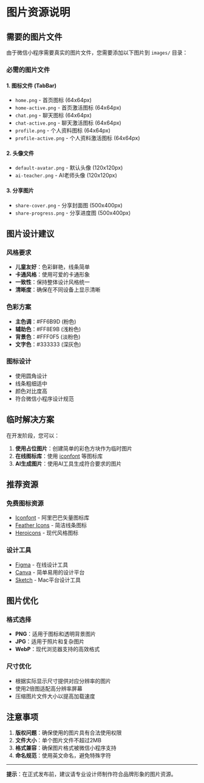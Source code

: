# 图片资源说明

## 需要的图片文件

由于微信小程序需要真实的图片文件，您需要添加以下图片到 `images/` 目录：

### 必需的图片文件

#### 1. 图标文件 (TabBar)
- `home.png` - 首页图标 (64x64px)
- `home-active.png` - 首页激活图标 (64x64px)
- `chat.png` - 聊天图标 (64x64px)
- `chat-active.png` - 聊天激活图标 (64x64px)
- `profile.png` - 个人资料图标 (64x64px)
- `profile-active.png` - 个人资料激活图标 (64x64px)

#### 2. 头像文件
- `default-avatar.png` - 默认头像 (120x120px)
- `ai-teacher.png` - AI老师头像 (120x120px)

#### 3. 分享图片
- `share-cover.png` - 分享封面图 (500x400px)
- `share-progress.png` - 分享进度图 (500x400px)

## 图片设计建议

### 风格要求
- **儿童友好**：色彩鲜艳，线条简单
- **卡通风格**：使用可爱的卡通形象
- **一致性**：保持整体设计风格统一
- **清晰度**：确保在不同设备上显示清晰

### 色彩方案
- **主色调**：#FF6B9D (粉色)
- **辅助色**：#FF8E9B (浅粉色)
- **背景色**：#FFF0F5 (淡粉色)
- **文字色**：#333333 (深灰色)

### 图标设计
- 使用圆角设计
- 线条粗细适中
- 颜色对比度高
- 符合微信小程序设计规范

## 临时解决方案

在开发阶段，您可以：

1. **使用占位图片**：创建简单的彩色方块作为临时图片
2. **在线图标库**：使用 [iconfont](https://www.iconfont.cn/) 等图标库
3. **AI生成图片**：使用AI工具生成符合要求的图片

## 推荐资源

### 免费图标资源
- [Iconfont](https://www.iconfont.cn/) - 阿里巴巴矢量图标库
- [Feather Icons](https://feathericons.com/) - 简洁线条图标
- [Heroicons](https://heroicons.com/) - 现代风格图标

### 设计工具
- [Figma](https://www.figma.com/) - 在线设计工具
- [Canva](https://www.canva.com/) - 简单易用的设计平台
- [Sketch](https://www.sketch.com/) - Mac平台设计工具

## 图片优化

### 格式选择
- **PNG**：适用于图标和透明背景图片
- **JPG**：适用于照片和复杂图片
- **WebP**：现代浏览器支持的高效格式

### 尺寸优化
- 根据实际显示尺寸提供对应分辨率的图片
- 使用2倍图适配高分辨率屏幕
- 压缩图片文件大小以提高加载速度

## 注意事项

1. **版权问题**：确保使用的图片具有合法使用权限
2. **文件大小**：单个图片文件不超过2MB
3. **格式兼容**：确保图片格式被微信小程序支持
4. **命名规范**：使用英文命名，避免特殊字符

---

**提示**：在正式发布前，建议请专业设计师制作符合品牌形象的图片资源。
